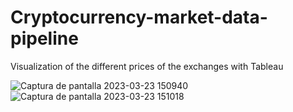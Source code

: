 # Cryptocurrency-market-data-pipeline

Visualization of the different prices of the exchanges with Tableau

![Captura de pantalla 2023-03-23 150940](https://user-images.githubusercontent.com/88815768/227264929-61162243-881d-4c93-842a-c46f7a011c87.png)
![Captura de pantalla 2023-03-23 151018](https://user-images.githubusercontent.com/88815768/227264939-69db98b4-4b79-4c5d-b9cf-1c9208cb1f8d.png)
